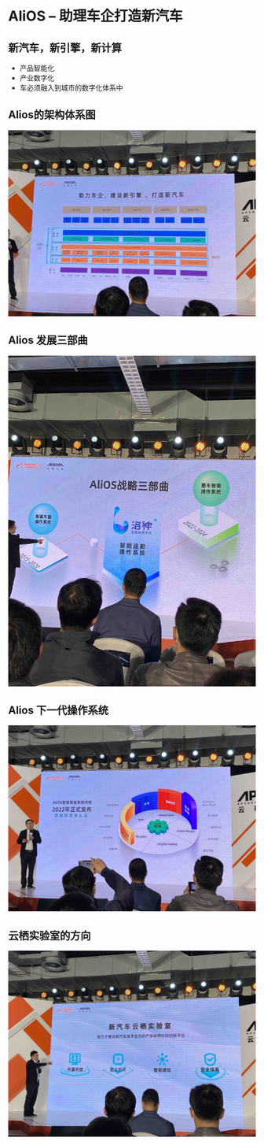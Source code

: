 # AliOS – 助理车企打造新汽车

## 新汽车，新引擎，新计算
* 产品智能化
* 产业数字化
* 车必须融入到城市的数字化体系中

## Alios的架构体系图

![xp1](../images/alibaba/alios1.jpg)

## Alios 发展三部曲

![xp1](../images/alibaba/alios2.jpg)

## Alios 下一代操作系统

![xp1](../images/alibaba/alios3.jpg)

## 云栖实验室的方向

![xp1](../images/alibaba/alios4.jpg)





